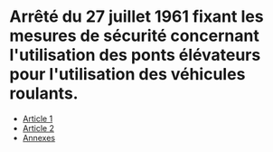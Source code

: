 # Arrêté du 27 juillet 1961 fixant les mesures de sécurité concernant l'utilisation des ponts élévateurs pour l'utilisation des véhicules roulants.

- [Article 1](article-1.md)
- [Article 2](article-2.md)
- [Annexes](annexes)
